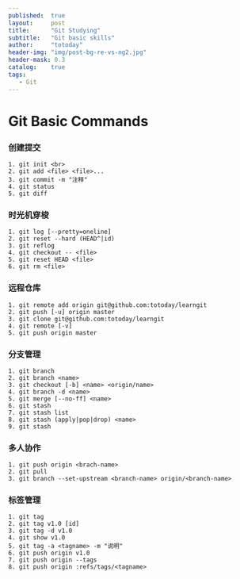 ```yaml
---
published:  true
layout:     post
title:      "Git Studying"
subtitle:   "Git basic skills"
author:     "totoday"
header-img: "img/post-bg-re-vs-ng2.jpg"
header-mask: 0.3
catalog:    true
tags:
   - Git
---
```


# Git Basic Commands

### 创建提交
	1. git init	<br> 
	2. git add <file> <file>... 
	3. git commit -m "注释"
	4. git status
	5. git diff

### 时光机穿梭	
	1. git log [--pretty=oneline]
	2. git reset --hard (HEAD^|id)
	3. git reflog
	4. git checkout -- <file>
	5. git reset HEAD <file>
	6. git rm <file>

### 远程仓库
	1. git remote add origin git@github.com:totoday/learngit
	2. git push [-u] origin master
	3. git clone git@github.com:totoday/learngit
	4. git remote [-v]
	5. git push origin master

### 分支管理
	1. git branch
	2. git branch <name>
	3. git checkout [-b] <name> <origin/name>
	4. git branch -d <name>
	5. git merge [--no-ff] <name>
	6. git stash
	7. git stash list
	8. git stash (apply|pop|drop) <name>
	9. git stash 

### 多人协作
	1. git push origin <brach-name>
	2. git pull 
	3. git branch --set-upstream <branch-name> origin/<branch-name>

### 标签管理
	1. git tag 
	2. git tag v1.0 [id]
	3. git tag -d v1.0
	4. git show v1.0
	5. git tag -a <tagname> -m "说明"
	6. git push origin v1.0
	7. git push origin --tags
	8. git push origin :refs/tags/<tagname>

	